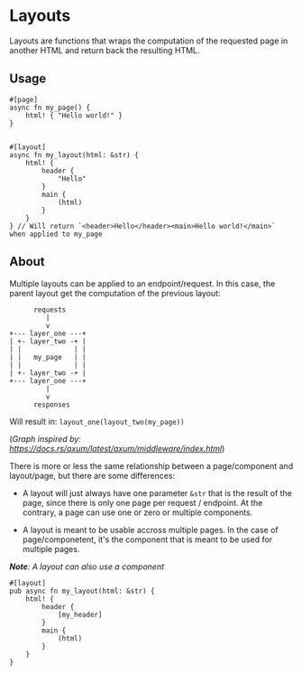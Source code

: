 # Layouts

Layouts are functions that wraps the computation of the requested page in another HTML and return back the resulting HTML.

## Usage

```
#[page]
async fn my_page() {
    html! { "Hello world!" }
}


#[layout]
async fn my_layout(html: &str) {
    html! {
        header {
            "Hello"
        }
        main {
            (html)
        }
    }
} // Will return `<header>Hello</header><main>Hello world!</main>` when applied to my_page
```

## About

Multiple layouts can be applied to an endpoint/request. In this case, the parent layout get the computation of the previous layout:

```
      requests
         |
         v
+--- layer_one ---+
| +- layer_two -+ |
| |             | |
| |   my_page   | |
| |             | |
| +- layer_two -+ |
+--- layer_one ---+
         |
         v
      responses
```

Will result in: `layout_one(layout_two(my_page))`

(_Graph inspired by: <https://docs.rs/axum/latest/axum/middleware/index.html>_)

There is more or less the same relationship between a page/component and layout/page, but there are some differences:

- A layout will just always have one parameter `&str` that is the result of the page, since there is only one page per request / endpoint. At the contrary, a page can use one or zero or multiple components.

- A layout is meant to be usable accross multiple pages. In the case of page/componetent, it's the component that is meant to be used for multiple pages.



_**Note**: A layout can also use a component_

```
#[layout]
pub async fn my_layout(html: &str) {
    html! {
        header {
            [my_header]
        }
        main {
            (html)
        }
    }
}
```
